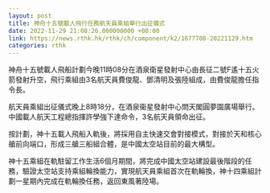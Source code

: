 ```yaml
---
layout: post
title: 神舟十五號載人飛行任務航天員乘組舉行出征儀式
date: 2022-11-29 21:08:26.000000000 +08:00
link: https://news.rthk.hk/rthk/ch/component/k2/1677708-20221129.htm
categories: rthk
---
```


神舟十五號載人飛船計劃今晚11時08分在酒泉衛星發射中心由長征二號F遙十五火箭發射升空，飛行乘組由3名航天員費俊龍、鄧清明及張陸組成，由費俊龍擔任指令長。

航天員乘組出征儀式晚上8時18分，在酒泉衞星發射中心問天閣圓夢園廣場舉行。中國載人航天工程總指揮許學強下達命令，3名航天員領命出征。

按計劃，神十五載人飛船入軌後，將採用自主快速交會對接模式，對接於天和核心艙前向端口，形成三艙三船組合體，是中國太空站目前的最大構型。

神十五乘組在軌駐留工作生活6個月期間，將完成中國太空站建設最後階段的任務，驗證太空站支持乘組輪換能力，實現航天員乘組首次在軌輪換，神十四乘組計劃一星期內完成在軌輪換任務，返回東風著陸場。
